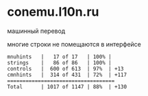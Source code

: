 # conemu.l10n.ru

машинный перевод

многие строки не помещаются в интерфейсе

```
mnuhints   |   17 of 17   | 100% |
strings    |   86 of 86   | 100% |
controls   |  600 of 613  | 97%  | +13
cmnhints   |  314 of 431  | 72%  | +117
===================================
Total      | 1017 of 1147 | 88%  | +130
```
